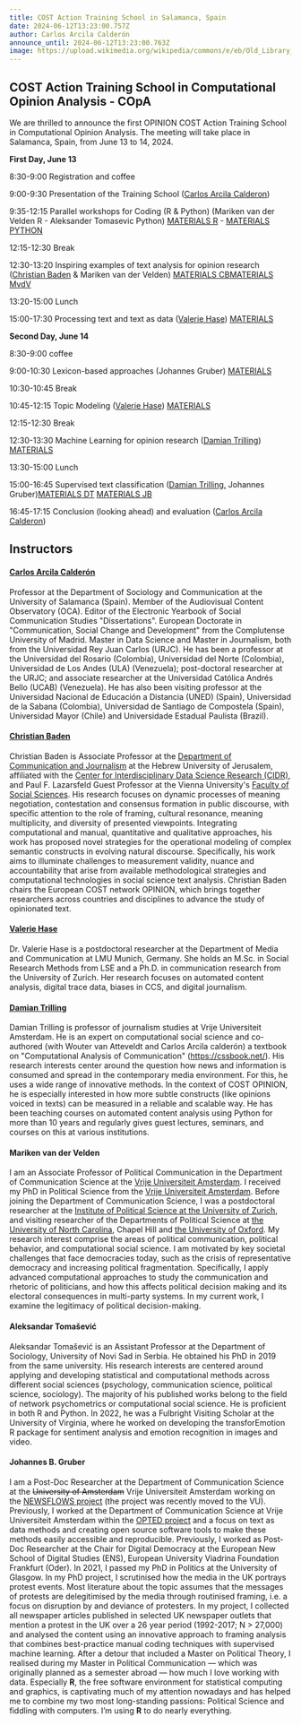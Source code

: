 ```yaml
---
title: COST Action Training School in Salamanca, Spain
date: 2024-06-12T13:23:00.757Z
author: Carlos Arcila Calderón
announce_until: 2024-06-12T13:23:00.763Z
image: https://upload.wikimedia.org/wikipedia/commons/e/eb/Old_Library_in_University_of_Salamanca_01.jpg
---
```

## COST Action Training School in Computational Opinion Analysis - COpA

W﻿e are thrilled to announce the first OPINION COST Action Training School in Computational Opinion Analysis. The meeting will take place in Salamanca, Spain, from June 13 to 14, 2024.

**First Day, June 13**

8:30-9:00 Registration and coffee

9:00-9:30 Presentation of the Training School ([Carlos Arcila Calderon](https://www.youtube.com/watch?v=zVldMxKRLTY))

9:35-12:15 Parallel workshops for Coding (R & Python) (Mariken van der Velden R - Aleksander Tomasevic Python) [MATERIALS R](https://drive.google.com/file/d/1uEKzbjiJtflJqRhIk8AVsy_DmwC4sdfU/view?usp=sharing) -  [MATERIALS PYTHON](https://copa.atomasevic.com/)

12:15-12:30 Break

12:30-13:20 Inspiring examples of text analysis for opinion research ([Christian Baden](https://www.youtube.com/watch?v=xVazagdKyzw) & Mariken van der Velden) [MATERIALS CB](https://docs.google.com/document/d/14YB024ZYE6ysmbgaj9AVaiXVd3u2Uj38rX-2R9dQITE/edit?usp=drive_link)[MATERIALS MvdV ](https://github.com/ccs-amsterdam/r-course-material?tab=readme-ov-file)

13:20-15:00 Lunch

15:00-17:30 Processing text and text as data ([Valerie Hase](https://www.youtube.com/watch?v=FgdF_hs4nkE)) [MATERIALS](https://github.com/valeriehase/Salamanca-CSS-SummerSchool)

**Second Day, June 14**

8:30-9:00 coffee

9:00-10:30 Lexicon-based approaches (Johannes Gruber) [MATERIALS](https://github.com/JBGruber/copa_summer-school-dictionary)

10:30-10:45 Break

10:45-12:15 Topic Modeling ([Valerie Hase](https://www.youtube.com/watch?v=FgdF_hs4nkE)) [MATERIALS](https://github.com/valeriehase/Salamanca-CSS-SummerSchool)

12:15-12:30 Break

12:30-13:30 Machine Learning for opinion research ([Damian Trilling](https://www.youtube.com/watch?v=ggqhHas_CtI)) [MATERIALS](https://github.com/damian0604/teaching-cost)

13:30-15:00 Lunch

15:00-16:45 Supervised text classification ([Damian Trilling,](https://www.youtube.com/watch?v=ggqhHas_CtI) Johannes Gruber)[MATERIALS DT](https://github.com/damian0604/teaching-cost)    [MATERIALS JB](https://github.com/JBGruber/copa_summer-school-dictionary) [](https://github.com/damian0604/teaching-cost)

16:45-17:15 Conclusion (looking ahead) and evaluation ([Carlos Arcila Calderon](https://www.youtube.com/watch?v=zVldMxKRLTY))

## I﻿nstructors

#### [Carlos Arcila Calderón](https://www.youtube.com/watch?v=zVldMxKRLTY)

Professor at the Department of Sociology and Communication at the University of Salamanca (Spain). Member of the Audiovisual Content Observatory (OCA). Editor of the Electronic Yearbook of Social Communication Studies "Dissertations". European Doctorate in "Communication, Social Change and Development" from the Complutense University of Madrid.  Master in Data Science and Master in Journalism, both from the Universidad Rey Juan Carlos (URJC). He has been a professor at the Universidad del Rosario (Colombia), Universidad del Norte (Colombia), Universidad de Los Andes (ULA) (Venezuela); post-doctoral researcher at the URJC; and associate researcher at the Universidad Católica Andrés Bello (UCAB) (Venezuela). He has also been visiting professor at the Universidad Nacional de Educación a Distancia (UNED) (Spain), Universidad de la Sabana (Colombia), Universidad de Santiago de Compostela (Spain), Universidad Mayor (Chile) and Universidade Estadual Paulista (Brazil).

#### **[Christian Baden](https://www.youtube.com/watch?v=xVazagdKyzw)**

Christian Baden is Associate Professor at the [Department of Communication and Journalism](https://communication.huji.ac.il/) at the Hebrew University of Jerusalem, affiliated with the [Center for Interdisciplinary Data Science Research (CIDR)](http://cidr.staging.cs.huji.ac.il/en/), and Paul F. Lazarsfeld Guest Professor at the Vienna University's [Faculty of Social Sciences](https://sowi.univie.ac.at/). His research focuses on dynamic processes of meaning negotiation, contestation and consensus formation in public discourse, with specific attention to the role of framing, cultural resonance, meaning multiplicity, and diversity of presented viewpoints. Integrating computational and manual, quantitative and qualitative approaches, his work has proposed novel strategies for the operational modeling of complex semantic constructs in evolving natural discourse. Specifically, his work aims to illuminate challenges to measurement validity, nuance and accountability that arise from available methodological strategies and computational technologies in social science text analysis. Christian Baden chairs the European COST network OPINION, which brings together researchers across countries and disciplines to advance the study of opinionated text.

#### **[Valerie Hase](https://www.youtube.com/watch?v=FgdF_hs4nkE)**

Dr. Valerie Hase is a postdoctoral researcher at the Department of Media and Communication at LMU Munich, Germany. She holds an M.Sc. in Social Research Methods from LSE and a Ph.D. in communication research from the University of Zurich. Her research focuses on automated content analysis, digital trace data, biases in CCS, and digital journalism.

#### **[Damian Trilling](https://www.youtube.com/watch?v=ggqhHas_CtI)**

Damian Trilling is professor of journalism studies at Vrije Universiteit Amsterdam. He is an expert on computational social science and co-authored (with Wouter van Atteveldt and Carlos Arcila calderón) a textbook on "Computational Analysis of Communication" (<https://cssbook.net/>). His research interests center around the question how news and information is consumed and spread in the contemporary media environment. For this, he uses a wide range of innovative methods. In the context of COST OPINION, he is especially interested in how more subtle constructs (like opinions voiced in texts) can be measured in a reliable and scalable way. He has been teaching courses on automated content analysis using Python for more than 10 years and regularly gives guest lectures, seminars, and courses on this at various institutions.

#### **Mariken van der Velden**

I am an Associate Professor of Political Communication in the Department of Communication Science at the [Vrije Universiteit Amsterdam](https://vu.nl/en/about-vu/faculties/faculty-of-social-sciences/departments/communication-science). I received my PhD in Political Science from the [Vrije Universiteit Amsterdam](https://vu.nl/en/about-vu/faculties/faculty-of-social-sciences/departments/political-science-and-public-administration). Before joining the Department of Communication Science, I was a postdoctoral researcher at the [Institute of Political Science at the University of Zurich](https://www.ipz.uzh.ch/de.html), and visiting researcher of the Departments of Political Science at [the University of North Carolina](https://politicalscience.unc.edu/), Chapel Hill and [the University of Oxford](https://www.politics.ox.ac.uk/). My research interest comprise the areas of political communication, political behavior, and computational social science. I am motivated by key societal challenges that face democracies today, such as the crisis of representative democracy and increasing political fragmentation. Specifically, I apply advanced computational approaches to study the communication and rhetoric of politicians, and how this affects political decision making and its electoral consequences in multi-party systems. In my current work, I examine the legitimacy of political decision-making. 

#### **Aleksandar Tomašević**

Aleksandar Tomašević is an Assistant Professor at the Department of Sociology, University of Novi Sad in Serbia. He obtained his PhD in 2019 from the same university. His research interests are centered around applying and developing statistical and computational methods across different social sciences (psychology, communication science, political science, sociology). The majority of his published works belong to the field of network psychometrics or computational social science. He is proficient in both R and Python. In 2022, he was a Fulbright Visiting Scholar at the University of Virginia, where he worked on developing the transforEmotion R package for sentiment analysis and emotion recognition in images and video.

#### **Johannes B. Gruber**

I am a Post-Doc Researcher at the Department of Communication Science at the ~~University of Amsterdam~~ Vrije Universiteit Amsterdam working on the [NEWSFLOWS project](https://newsflows.eu/) (the project was recently moved to the VU). Previously, I worked at the Department of Communication Science at Vrije Universiteit Amsterdam within the [OPTED project](https://opted.eu/team/wp7-pre-processing-storage-and-data-sharing/johannes-b-gruber/) and a focus on text as data methods and creating open source software tools to make these methods easily accessible and reproducible. Previously, I worked as Post-Doc Researcher at the Chair for Digital Democracy at the European New School of Digital Studies (ENS), European University Viadrina Foundation Frankfurt (Oder). In 2021, I passed my PhD in Politics at the University of Glasgow. In my PhD project, I scrutinised how the media in the UK portrays protest events. Most literature about the topic assumes that the messages of protests are delegitimised by the media through routinised framing, i.e. a focus on disruption by and deviance of protesters. In my project, I collected all newspaper articles published in selected UK newspaper outlets that mention a protest in the UK over a 26 year period (1992-2017; N > 27,000) and analysed the content using an innovative approach to framing analysis that combines best-practice manual coding techniques with supervised machine learning. After a detour that included a Master on Political Theory, I realised during my Master in Political Communication — which was originally planned as a semester abroad — how much I love working with data. Especially **R**, the free software environment for statistical computing and graphics, is captivating much of my attention nowadays and has helped me to combine my two most long-standing passions: Political Science and fiddling with computers. I’m using **R** to do nearly everything.